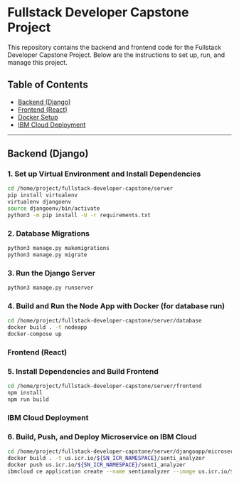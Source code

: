 # Fullstack Developer Capstone Project

This repository contains the backend and frontend code for the Fullstack Developer Capstone Project. Below are the instructions to set up, run, and manage this project.

## Table of Contents

- [Backend (Django)](#backend-django)
- [Frontend (React)](#frontend-react)
- [Docker Setup](#docker-setup)
- [IBM Cloud Deployment](#ibm-cloud-deployment)

---

## Backend (Django)

### 1. Set up Virtual Environment and Install Dependencies
```bash
cd /home/project/fullstack-developer-capstone/server
pip install virtualenv
virtualenv djangoenv
source djangoenv/bin/activate
python3 -m pip install -U -r requirements.txt

```

### 2. Database Migrations
```bash
python3 manage.py makemigrations
python3 manage.py migrate

```

### 3. Run the Django Server
```bash
python3 manage.py runserver

```

### 4. Build and Run the Node App with Docker (for database run)

```bash
cd /home/project/fullstack-developer-capstone/server/database
docker build . -t nodeapp
docker-compose up
```

### Frontend (React)
### 5. Install Dependencies and Build Frontend

```bash
cd /home/project/fullstack-developer-capstone/server/frontend
npm install
npm run build

```

### IBM Cloud Deployment
### 6. Build, Push, and Deploy Microservice on IBM Cloud

```bash
cd /home/project/fullstack-developer-capstone/server/djangoapp/microservices
docker build . -t us.icr.io/${SN_ICR_NAMESPACE}/senti_analyzer
docker push us.icr.io/${SN_ICR_NAMESPACE}/senti_analyzer
ibmcloud ce application create --name sentianalyzer --image us.icr.io/${SN_ICR_NAMESPACE}/senti_analyzer --registry-secret icr-secret --port 5000

```



   

